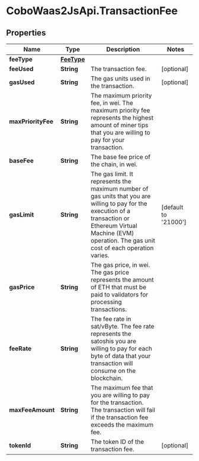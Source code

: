# CoboWaas2JsApi.TransactionFee

## Properties

Name | Type | Description | Notes
------------ | ------------- | ------------- | -------------
**feeType** | [**FeeType**](FeeType.md) |  | 
**feeUsed** | **String** | The transaction fee. | [optional] 
**gasUsed** | **String** | The gas units used in the transaction. | [optional] 
**maxPriorityFee** | **String** | The maximum priority fee, in wei. The maximum priority fee represents the highest amount of miner tips that you are willing to pay for your transaction. | 
**baseFee** | **String** | The base fee price of the chain, in wei. | 
**gasLimit** | **String** | The gas limit. It represents the maximum number of gas units that you are willing to pay for the execution of a transaction or Ethereum Virtual Machine (EVM) operation. The gas unit cost of each operation varies. | [default to &#39;21000&#39;]
**gasPrice** | **String** | The gas price, in wei. The gas price represents the amount of ETH that must be paid to validators for processing transactions. | 
**feeRate** | **String** | The fee rate in sat/vByte. The fee rate represents the satoshis you are willing to pay for each byte of data that your transaction will consume on the blockchain. | 
**maxFeeAmount** | **String** | The maximum fee that you are willing to pay for the transaction. The transaction will fail if the transaction fee exceeds the maximum fee. | 
**tokenId** | **String** | The token ID of the transaction fee. | [optional] 


